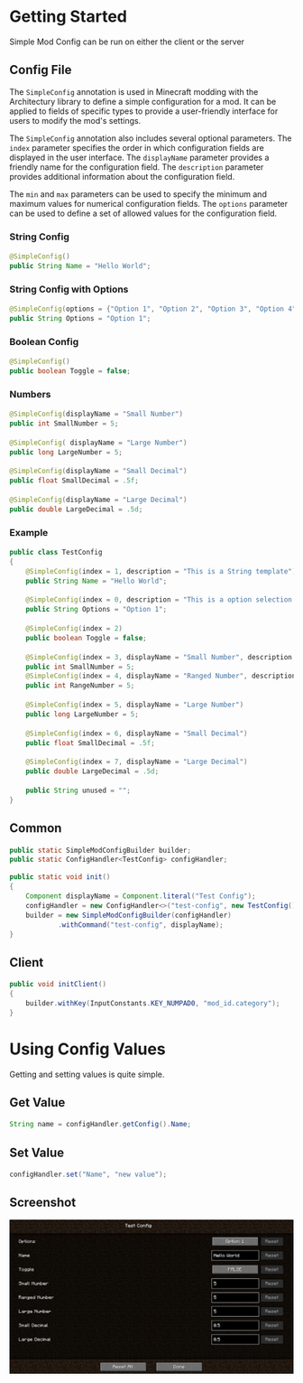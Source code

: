 # Getting Started

Simple Mod Config can be run on either the client or the server

## Config File

The `SimpleConfig` annotation is used in Minecraft modding with the Architectury library to define a simple
configuration for a mod. It can be applied to fields of specific types to provide a user-friendly interface for users to
modify the mod's settings.

The `SimpleConfig` annotation also includes several optional parameters. The `index` parameter specifies the order in
which configuration fields are displayed in the user interface. The `displayName` parameter provides a friendly name for
the configuration field. The `description` parameter provides additional information about the configuration field.

The `min` and `max` parameters can be used to specify the minimum and maximum values for numerical configuration fields.
The `options` parameter can be used to define a set of allowed values for the configuration field.

### String Config
```java
@SimpleConfig()
public String Name = "Hello World";
```

### String Config with Options
```java
@SimpleConfig(options = {"Option 1", "Option 2", "Option 3", "Option 4", "Option 5", "Option 6"})
public String Options = "Option 1";
```
### Boolean Config
```java
@SimpleConfig()
public boolean Toggle = false;
```
### Numbers
```java
@SimpleConfig(displayName = "Small Number")
public int SmallNumber = 5;

@SimpleConfig( displayName = "Large Number")
public long LargeNumber = 5;

@SimpleConfig(displayName = "Small Decimal")
public float SmallDecimal = .5f;

@SimpleConfig(displayName = "Large Decimal")
public double LargeDecimal = .5d;
```

### Example
```java
public class TestConfig
{
	@SimpleConfig(index = 1, description = "This is a String template")
	public String Name = "Hello World";
	
	@SimpleConfig(index = 0, description = "This is a option selection template", options = {"Option 1", "Option 2", "Option 3", "Option 4", "Option 5", "Option 6"})
	public String Options = "Option 1";
	
	@SimpleConfig(index = 2)
	public boolean Toggle = false;
	
	@SimpleConfig(index = 3, displayName = "Small Number", description = "This is an example of a 32bit whole number")
	public int SmallNumber = 5;
	@SimpleConfig(index = 4, displayName = "Ranged Number", description = "This is an example of a 32bit whole number with a min and max", min = 0, max = 32)
	public int RangeNumber = 5;
	
	@SimpleConfig(index = 5, displayName = "Large Number")
	public long LargeNumber = 5;
	
	@SimpleConfig(index = 6, displayName = "Small Decimal")
	public float SmallDecimal = .5f;
	
	@SimpleConfig(index = 7, displayName = "Large Decimal")
	public double LargeDecimal = .5d;
	
	public String unused = "";
}

```

## Common
```java
public static SimpleModConfigBuilder builder;
public static ConfigHandler<TestConfig> configHandler;
```
```java
public static void init()
{
    Component displayName = Component.literal("Test Config");
    configHandler = new ConfigHandler<>("test-config", new TestConfig(), displayName);
    builder = new SimpleModConfigBuilder(configHandler)
            .withCommand("test-config", displayName);
}
```

## Client

```java
public void initClient()
{
    builder.withKey(InputConstants.KEY_NUMPAD0, "mod_id.category");
}
```

# Using Config Values
Getting and setting values is quite simple.
## Get Value
```java
String name = configHandler.getConfig().Name;
```
## Set Value
```java
configHandler.set("Name", "new value");
```


## Screenshot
![config-screen.png](images%2Fconfig-screen.png)
